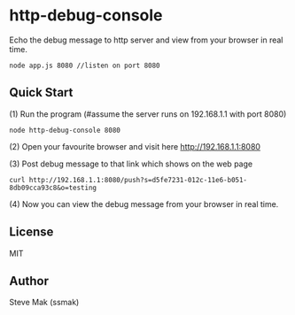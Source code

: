 # http-debug-console
Echo the debug message to http server and view from your browser in real time.
```how to
node app.js 8080 //listen on port 8080
```
## Quick Start
(1) Run the program (#assume the server runs on 192.168.1.1 with port 8080)
```
node http-debug-console 8080
```
(2) Open your favourite browser and visit here http://192.168.1.1:8080

(3) Post debug message to that link which shows on the web page
```
curl http://192.168.1.1:8080/push?s=d5fe7231-012c-11e6-b051-8db09cca93c8&o=testing
```
(4) Now you can view the debug message from your browser in real time.
## License
MIT
## Author
Steve Mak (ssmak)